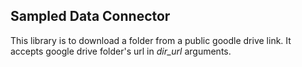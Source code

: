 ## Sampled Data Connector
This library is to download a folder from a public goodle drive link.
It accepts google drive folder's url in *dir_url* arguments.